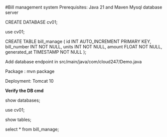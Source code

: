#Bill management system
Prerequisites:
Java 21 and Maven
Mysql database server

CREATE DATABASE cv01;

use cv01;

CREATE TABLE bill_manage (
    id INT AUTO_INCREMENT PRIMARY KEY,
    bill_number INT NOT NULL,
    units INT NOT NULL,
    amount FLOAT NOT NULL,
    generated_at TIMESTAMP NOT NULL
);

Add database endpoint in src/main/java/com/cloud247/Demo.java

Package :
mvn package

Deployment:
Tomcat 10

**Verify the DB cmd**

show databases;

use cv01;

show tables;

select * from bill_manage;
